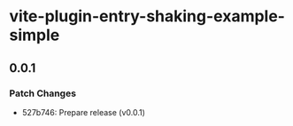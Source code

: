 # vite-plugin-entry-shaking-example-simple

## 0.0.1

### Patch Changes

- 527b746: Prepare release (v0.0.1)
